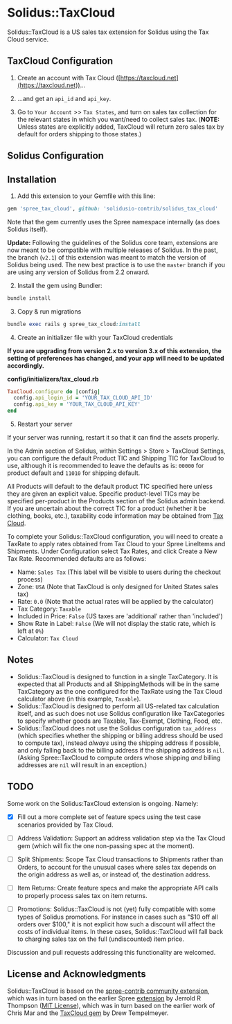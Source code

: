 Solidus::TaxCloud 
=======================

Solidus::TaxCloud is a US sales tax extension for Solidus using the Tax Cloud service.

TaxCloud Configuration
-----

1. Create an account with Tax Cloud ([https://taxcloud.net](https://taxcloud.net))...

2. ...and get an `api_id` and `api_key`.

3. Go to `Your Account` >> `Tax States`, and turn on sales tax collection for the relevant states in which you want/need to collect sales tax. (**NOTE:** Unless states are explicitly added, TaxCloud will return zero sales tax by default for orders shipping to those states.)


Solidus Configuration
------------------------

## Installation

1. Add this extension to your Gemfile with this line:
  ```ruby
  gem 'spree_tax_cloud', github: 'solidusio-contrib/solidus_tax_cloud'
  ```

  Note that the gem currently uses the Spree namespace internally (as does Solidus itself).
  
  **Update:** Following the guidelines of the Solidus core team, extensions are now meant to be compatible with multiple releases of Solidus. In the past, the branch (`v2.1`) of this extension was meant to match the version of Solidus being used. The new best practice is to use the `master` branch if you are using any version of Solidus from 2.2 onward.

2. Install the gem using Bundler:
  ```ruby
  bundle install
  ```

3. Copy & run migrations
  ```ruby
  bundle exec rails g spree_tax_cloud:install
  ```

4. Create an initializer file with your TaxCloud credentials

**If you are upgrading from version 2.x to version 3.x of this extension, the setting of preferences has changed, and your app will need to be updated accordingly.**

**config/initializers/tax_cloud.rb**
  ```ruby
  TaxCloud.configure do |config|
    config.api_login_id = 'YOUR_TAX_CLOUD_API_ID'
    config.api_key = 'YOUR_TAX_CLOUD_API_KEY'
  end
  ```

5. Restart your server

  If your server was running, restart it so that it can find the assets properly.

In the Admin section of Solidus, within Settings > Store > TaxCloud Settings, you can configure the default Product TIC and Shipping TIC for TaxCloud to use, although it is recommended to leave the defaults as is: `00000` for product default and `11010` for shipping default.

All Products will default to the default product TIC specified here unless they are given an explicit value.
Specific product-level TICs may be specified per-product in the Products section of the Solidus admin backend. If you are uncertain about the correct TIC for a product (whether it be clothing, books, etc.), taxability code information may be obtained from [Tax Cloud](https://taxcloud.net/tic/default.aspx).

To complete your Solidus::TaxCloud configuration, you will need to create a TaxRate to apply rates obtained from Tax Cloud to your Spree LineItems and Shipments.
Under Configuration select Tax Rates, and click Create a New Tax Rate. Recommended defaults are as follows:

- Name: `Sales Tax` (This label will be visible to users during the checkout process)
- Zone: `USA` (Note that TaxCloud is only designed for United States sales tax)
- Rate: `0.0` (Note that the actual rates will be applied by the calculator)
- Tax Category: `Taxable`
- Included in Price: `False` (US taxes are 'additional' rather than 'included')
- Show Rate in Label: `False` (We will not display the static rate, which is left at `0%`)
- Calculator: `Tax Cloud`

Notes
------------------------

- Solidus::TaxCloud is designed to function in a single TaxCategory. It is expected that all Products and all ShippingMethods will be in the same TaxCategory as the one configured for the TaxRate using the Tax Cloud calculator above (in this example, `Taxable`).
- Solidus::TaxCloud is designed to perform all US-related tax calculation itself, and as such does not use Solidus configuration like TaxCategories to specify whether goods are Taxable, Tax-Exempt, Clothing, Food, etc.
- Solidus::TaxCloud does not use the Solidus configuration `tax_address` (which specifies whether the shipping or billing address should be used to compute tax), instead _always_ using the shipping address if possible, and only falling back to the billing address if the shipping address is `nil`. (Asking Spree::TaxCloud to compute orders whose shipping _and_ billing addresses are `nil` will result in an exception.)

TODO
----

Some work on the Solidus:TaxCloud extension is ongoing. Namely:

- [x] Fill out a more complete set of feature specs using the test case scenarios provided by Tax Cloud.

- [ ] Address Validation: Support an address validation step via the Tax Cloud gem (which will fix the one non-passing spec at the moment).

- [ ] Split Shipments: Scope Tax Cloud transactions to Shipments rather than Orders, to account for the unusual cases where sales tax depends on the origin address as well as, or instead of, the destination address.

- [ ] Item Returns: Create feature specs and make the appropriate API calls to properly process sales tax on item returns.

- [ ] Promotions: Solidus::TaxCloud is not (yet) fully compatible with some types of Solidus promotions. For instance in cases such as "$10 off all orders over $100," it is not explicit how such a discount will affect the costs of individual items. In these cases, Solidus::TaxCloud will fall back to charging sales tax on the full (undiscounted) item price.

Discussion and pull requests addressing this functionality are welcomed.

License and Acknowledgments
---------

Solidus::TaxCloud is based on the [spree-contrib community extension](https://github.com/spree-contrib/spree_tax_cloud), which was in turn based on the earlier Spree [extension](https://github.com/jetsgit/spree_tax_cloud) by Jerrold R Thompson ([MIT License](http://jet.mit-license.org/)), which was in turn based on the earlier work of Chris Mar and the [TaxCloud gem](https://github.com/drewtempelmeyer/tax_cloud) by Drew Tempelmeyer.
